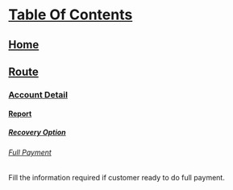 # [Table Of Contents](.../.../Tabel-Of-Content.md)
## [Home](https://github.com/diohlicious/collection-management-app/blob/master/Doc/Menu.md)
## [Route](https://github.com/diohlicious/collection-management-app/blob/master/Doc/Route.md)
### [Account Detail](https://github.com/diohlicious/collection-management-app/blob/master/Doc/Account-Detail.md)
#### [Report](https://github.com/diohlicious/collection-management-app/blob/master/Doc/Report.md)
##### [Recovery Option](https://github.com/diohlicious/collection-management-app/blob/master/Doc/Recovery-Option.md)
###### [Full Payment](Full-Payment.md)
Fill the information required if customer ready to do full payment.
